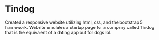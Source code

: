 # Tindog
Created a responsive website utilizing html, css, and the bootstrap 5 framework. Website emulates a startup page for a company called Tindog that is the equivalent of a dating app but for dogs lol.
